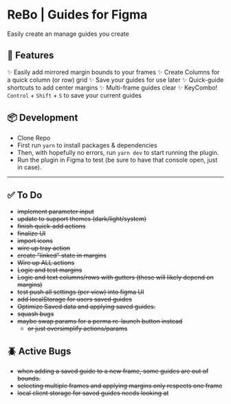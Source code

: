 # ReBo | Guides for Figma

Easily create an manage guides you create

## 💫 Features

✨ Easily add mirrored margin bounds to your frames
✨ Create Columns for a quick column (or row) grid
✨ Save your guides for use later
✨ Quick-guide shortcuts to add center margins
✨ Multi-frame guides clear
✨ KeyCombo! `Control` + `Shift` + `S` to save your current guides

## 📦 Development
- Clone Repo
- First run `yarn` to install packages & dependencies
- Then, with hopefully no errors, run `yarn dev` to start running the plugin.
- Run the plugin in Figma to test (be sure to have that console open, just in case).

---

## ✅ To Do
- ~~implement parameter input~~
- ~~update to support themes (dark/light/system)~~
- ~~finish quick-add actions~~
- ~~finalize UI~~
- ~~import icons~~
- ~~wire up tray action~~
- ~~create "linked" state in margins~~
- ~~Wire up ALL actions~~
- ~~Logic and test margins~~
- ~~Logic and text columns/rows with gutters (these will likely depend on margins)~~
- ~~test push all settings (per view) into figma UI~~
- ~~add localStorage for users saved guides~~
- ~~Optimize Saved data and applying saved guides.~~
- ~~squash bugs~~
- ~~maybe swap params for a perma re-launch button instead~~
  - ~~or just oversimplify actions/params~~

## 🪲 Active Bugs
- ~~when adding a saved guide to a new frame, some guides are out of bounds.~~
- ~~selecting multiple frames and applying margins only respects one frame~~
- ~~local client storage for saved guides needs looking at~~